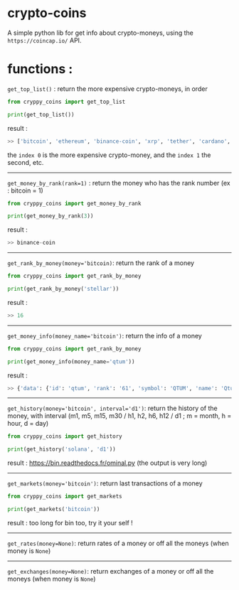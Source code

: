 # crypto-coins

A simple python lib for get info about crypto-moneys, using the `https://coincap.io/` API.

# functions :

`get_top_list()` :
return the more expensive crypto-moneys, in order

````python
from cryppy_coins import get_top_list

print(get_top_list())

````

result :

````python
>> ['bitcoin', 'ethereum', 'binance-coin', 'xrp', 'tether', 'cardano', 'dogecoin', 'polkadot', 'uniswap', 'litecoin', 'bitcoin-cash', 'chainlink', 'solana', 'usd-coin', 'theta', 'stellar', 'filecoin', 'wrapped-bitcoin', 'binance-usd', 'monero', 'terra-luna', 'neo', 'iota', 'eos', 'cosmos', 'aave', 'bitcoin-sv', 'crypto-com-coin', 'bittorrent', 'maker', 'tezos', 'multi-collateral-dai', 'algorand', 'huobi-token', 'compound', 'kusama', 'thorchain', 'elrond-egld', 'dash', 'nem', 'decred', 'zcash', 'matic-network', 'chiliz', 'hedera-hashgraph', 'enjin-coin', 'decentraland', 'zilliqa', 'synthetix-network-token', 'digibyte', 'basic-attention-token', 'siacoin', 'theta-fuel', 'yearn-finance', 'uma', 'sushiswap', 'waves', 'blockstack', 'horizen', 'qtum', 'ontology', 'icon', 'celo', 'harmony', '0x', 'bancor', 'swissborg', 'reserve-rights', 'xinfin-network', 'ankr', 'omg', 'kucoin-shares', 'fantom', 'dent', 'iostoken', 'ren', 'verge', 'bitmax-token', 'vethor-token', 'livepeer', 'loopring', 'lisk', 'kyber-network', 'nervos-network', 'origin-protocol', 'storj', 'ocean-protocol', 'nxm', 'maidsafecoin', 'augur', 'golem-network-tokens', 'electroneum', 'iotex', 'wink-tronbet', 'nkn', 'ardor', 'trustswap', 'fetch', 'singularitynet', 'aragon']
````

the `index 0` is the more expensive crypto-money, and the `index 1` the second, etc.

_______________________________________________________________________________________________________________________________________________________________


`get_money_by_rank(rank=1)` :
return the money who has the rank number (ex : bitcoin = 1)

````python
from cryppy_coins import get_money_by_rank

print(get_money_by_rank(3))
````

result :

````python
>> binance-coin
````
_______________________________________________________________________________________________________________________________________________________________


`get_rank_by_money(money='bitcoin)`:
return the rank of a money

```python
from cryppy_coins import get_rank_by_money

print(get_rank_by_money('stellar'))

```

result :

````python
>> 16
````
_______________________________________________________________________________________________________________________________________________________________

`get_money_info(money_name='bitcoin')`:
return the info of a money

```python
from cryppy_coins import get_rank_by_money

print(get_money_info(money_name='qtum'))

```

result :

````python
>> {'data': {'id': 'qtum', 'rank': '61', 'symbol': 'QTUM', 'name': 'Qtum', 'supply': '98315664.7260568000000000', 'maxSupply': '107822406.0000000000000000', 'marketCapUsd': '1310840549.9845289385242708', 'volumeUsd24Hr': '207679800.6994329166665946', 'priceUsd': '13.3329775436804244', 'changePercent24Hr': '8.2445673627018140', 'vwap24Hr': '12.6877319745330286', 'explorer': 'https://qtum.info/'}, 'timestamp': 1619433969660}
````

_______________________________________________________________________________________________________________________________________________________________

`get_history(money='bitcoin', interval='d1')`:
return the history of the money, with interval (m1, m5, m15, m30 / h1, h2, h6, h12 / d1 ; m = month, h = hour, d = day)

````python
from cryppy_coins import get_history

print(get_history('solana', 'd1'))

````

result : https://bin.readthedocs.fr/ominal.py (the output is very long)

_______________________________________________________________________________________________________________________________________________________________

`get_markets(money='bitcoin')`:
return last transactions of a money

````python
from cryppy_coins import get_markets

print(get_markets('bitcoin'))

````

result : too long for bin too, try it your self !

_______________________________________________________________________________________________________________________________________________________________

`get_rates(money=None)`:
return rates of a money or off all the moneys (when money is `None`)

_______________________________________________________________________________________________________________________________________________________________

`get_exchanges(money=None)`:
return exchanges of a money or off all the moneys (when money is `None`)
